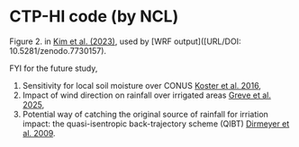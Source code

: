# CTP-HI code (by NCL)

Figure 2. in [Kim et al. (2023)](http:doi.org/10.1088/1748-9326/acddfb), used by [WRF output]([URL/DOI: 10.5281/zenodo.7730157).

FYI for the future study,
1) Sensitivity for local soil moisture over CONUS [Koster et al. 2016](https://doi.org/10.1175/JCLI-D-16-0192.1),
2) Impact of wind direction on rainfall over irrigated areas [Greve et al. 2025](https://doi.org/10.1038/s41467-025-58729-y),
3) Potential way of catching the original source of rainfall for irriation impact: the quasi-isentropic back-trajectory scheme (QIBT) [Dirmeyer et al. 2009](https://doi.org/10.1016/j.jhydrol.2008.11.016).
